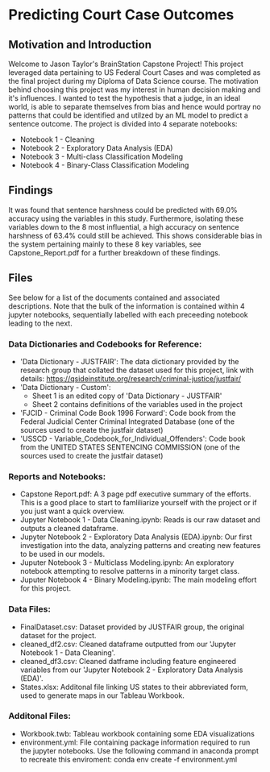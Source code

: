 # Predicting Court Case Outcomes
## Motivation and Introduction
Welcome to Jason Taylor's BrainStation Capstone Project! This project leveraged data pertaining to US Federal Court Cases and was completed as the final project during my Diploma of Data Science course. The motivation behind choosing this project was my interest in human decision making and it's influences. I wanted to test the hypothesis that a judge, in an ideal world, is able to separate themselves from bias and hence would portray no patterns that could be identified and utilzed by an ML model to predict a sentence outcome. The project is divided into 4 separate notebooks:
- Notebook 1 - Cleaning
- Notebook 2 - Exploratory Data Analysis (EDA)
- Notebook 3 - Multi-class Classification Modeling
- Notebook 4 - Binary-Class Classification Modeling

## Findings
It was found that sentence harshness could be predicted with 69.0% accuracy using the variables in this study. Furthermore, isolating these variables down to the 8 most influential, a high accuracy on sentence harshness of 63.4% could still be achieved. This shows considerable bias in the system pertaining mainly to these 8 key variables, see Capstone_Report.pdf for a further breakdown of these findings.

## Files
See below for a list of the documents contained and associated descriptions. Note that the bulk of the information is contained within 4 jupyter notebooks, sequentially labelled with each preceeding notebook leading to the next.

### Data Dictionaries and Codebooks for Reference:
- 'Data Dictionary - JUSTFAIR': The data dictionary provided by the research group that collated the dataset used for this project, link with details: https://qsideinstitute.org/research/criminal-justice/justfair/
- 'Data Dictionary - Custom': 
    - Sheet 1 is an edited copy of 'Data Dictionary - JUSTFAIR'
    - Sheet 2 contains definitions of the variables used in the project
- 'FJCID - Criminal Code Book 1996 Forward': Code book from the Federal Judicial Center Criminal Integrated Database (one of the sources used to create the justfair dataset)
- 'USSCD - Variable_Codebook_for_Individual_Offenders': Code book from the UNITED STATES SENTENCING COMMISSION (one of the sources used to create the justfair dataset)

### Reports and Notebooks:
- Capstone Report.pdf: A 3 page pdf executive summary of the efforts. This is a good place to start to famliliarize yourself with the project or if you just want a quick overview.
- Jupyter Notebook 1 - Data Cleaning.ipynb: Reads is our raw dataset and outputs a cleaned dataframe.
- Jupyter Notebook 2 - Exploratory Data Analysis (EDA).ipynb: Our first investigation into the data, analyzing patterns and creating new features to be used in our models.
- Juputer Notebook 3 - Multiclass Modeling.ipynb: An exploratory notebook attempting to resolve patterns in a minority target class.
- Juputer Notebook 4 - Binary Modeling.ipynb: The main modeling effort for this project.

### Data Files:
- FinalDataset.csv: Dataset provided by JUSTFAIR group, the original dataset for the project.
- cleaned_df2.csv: Cleaned dataframe outputted from our 'Jupyter Notebook 1 - Data Cleaning'.
- cleaned_df3.csv: Cleaned datframe including feature engineered variables from our 'Jupyter Notebook 2 - Exploratory Data Analysis (EDA)'.
- States.xlsx: Additonal file linking US states to their abbreviated form, used to generate maps in our Tableau Workbook.

### Additonal Files:
- Workbook.twb: Tableau workbook containing some EDA visualizations
- environment.yml: File containing package information required to run the jupyter notebooks. Use the following command in anaconda prompt to recreate this enviroment: 
    conda env create -f environment.yml
	